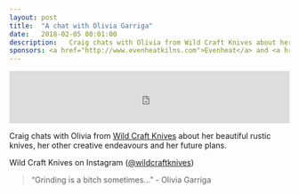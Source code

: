 ```yaml
---
layout: post
title:  "A chat with Olivia Garriga"
date:   2018-02-05 00:01:00
description:   Craig chats with Olivia from Wild Craft Knives about her beautiful rustic knives, her other creative endeavours and her future plans.
sponsors: <a href="http://www.evenheatkilns.com">Evenheat</a> and <a href="http://www.tormek.com">Tormek</a>
---
```



<iframe frameborder='0' height='94px' scrolling='no' seamless src='https://simplecast.com/e/110958?style=medium-light' width='100%'></iframe>

Craig chats with Olivia from <a href="http://www.wildcraftknives.com">Wild Craft Knives</a> about her beautiful rustic knives, her other creative endeavours and her future plans.

Wild Craft Knives on Instagram (<a href="https://www.instagram.com/wildcraftknives/">@wildcraftknives</a>)

 


<blockquote class="largeQuote">“Grinding is a bitch sometimes...” - Olivia Garriga</blockquote>




